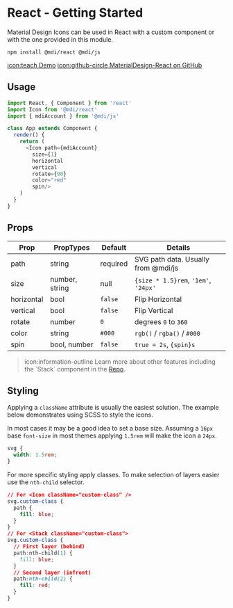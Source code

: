 # React - Getting Started

Material Design Icons can be used in React with a custom component or with the one provided in this module.

```
npm install @mdi/react @mdi/js
```

<a href="https://templarian.github.io/@mdi/react/" class="btn btn-outline-primary">icon:teach Demo</a>
<a href="https://github.com/Templarian/MaterialDesign-React" class="btn btn-outline-secondary ml-2">icon:github-circle MaterialDesign-React on GitHub</a>

## Usage

```javascript
import React, { Component } from 'react'
import Icon from '@mdi/react'
import { mdiAccount } from '@mdi/js'

class App extends Component {
  render() {
    return (
      <Icon path={mdiAccount}
        size={1}
        horizontal
        vertical
        rotate={90}
        color="red"
        spin/>
    )
  }
} 
```

## Props

| Prop       | PropTypes      | Default  | Details |
|------------|----------------|----------|---------|
| path       | string         | required | SVG path data. Usually from @mdi/js |
| size       | number, string | null     | `{size * 1.5}rem`, `'1em'`, `'24px'` |
| horizontal | bool           | `false ` | Flip Horizontal |
| vertical   | bool           | `false`  | Flip Vertical |
| rotate     | number         | `0 `     | degrees `0` to `360` |
| color      | string         | `#000`   | `rgb()` / `rgba()` / `#000` |
| spin       | bool, number   | `false`  | `true = 2s`, `{spin}s` |

<blockquote class="alert alert-info">
  icon:information-outline Learn more about other features including the `Stack` component in the <a href="https://github.com/Templarian/MaterialDesign-React">Repo</a>.
</blockquote>

## Styling

Applying a `className` attribute is usually the easiest solution. The example below demonstrates using SCSS to style the icons.

In most cases it may be a good idea to set a base size. Assuming a `16px` base `font-size` in most themes applying `1.5rem` will make the icon a `24px`.

```css
svg {
  width: 1.5rem;
}
```

For more specific styling apply classes. To make selection of layers easier use the `nth-child` selector.

```css
// For <Icon className="custom-class" />
svg.custom-class {
  path {
    fill: blue;
  }
}
// For <Stack className="custom-class">
svg.custom-class {
  // First layer (behind)
  path:nth-child(1) {
    fill: blue;
  }
  // Second layer (infront)
  path:nth-child(2) {
    fill: red;
  }
}
```
